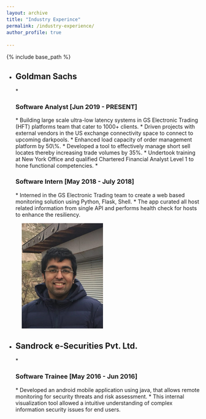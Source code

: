 ```yaml
---
layout: archive
title: "Industry Experince"
permalink: /industry-experience/
author_profile: true

---
```


{% include base_path %}

* <h2>Goldman Sachs</h2>
  * <h3>Software Analyst [Jun 2019 - PRESENT]</h3>
    * Building large scale ultra-low latency systems in GS Electronic Trading (HFT) platforms team that cater to 1000+ clients.
    * Driven projects with external vendors in the US exchange connectivity space to connect to upcoming darkpools.
    * Enhanced load capacity of order management platform by 50\%.
    * Developed a tool to effectively manage short sell locates thereby increasing trade volumes by 35%.
    * Undertook training at New York Office and qualified Chartered Financial Analyst Level 1 to hone functional competencies.
  * <h3>Software Intern [May 2018 - July 2018]</h3>
    * Interned in the GS Electronic Trading team to create a web based monitoring solution using Python, Flask, Shell.
    * The app curated all host related information from single API and performs health check for hosts to enhance the resiliency.

<figure>
  <img src="/images/profile.png" alt="flower" style="width:50%">
  <!-- <figcaption>Collection-1.</figcaption> -->
</figure>

* <h2>Sandrock e-Securities Pvt. Ltd.</h2>
  * <h3>Software Trainee [May 2016 - Jun 2016]</h3>
    * Developed an android mobile application using java, that allows remote monitoring for security threats and risk assessment.
    * This internal visualization tool allowed a intuitive understanding of complex information security issues for end users.